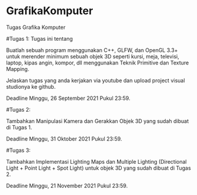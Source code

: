 # GrafikaKomputer
Tugas Grafika Komputer

#Tugas 1:
Tugas ini tentang

Buatlah sebuah program menggunakan C++, GLFW, dan OpenGL 3.3+ untuk merender minimum sebuah objek 3D seperti kursi, meja, televisi, laptop, kipas angin, kompor, dll menggunakan Teknik Primitive dan Texture Mapping. 

Jelaskan tugas yang anda kerjakan via youtube dan upload project visual studionya ke github. 

Deadline Minggu, 26 September 2021 Pukul 23:59.


#Tugas 2:

Tambahkan Manipulasi Kamera dan Gerakkan Objek 3D yang sudah dibuat di Tugas 1. 

Deadline Minggu, 31 Oktober 2021 Pukul 23:59.

#Tugas 3:

Tambahkan Implementasi Lighting Maps dan Multiple Lighting (Directional Light + Point Light + Spot Light) untuk objek 3D yang sudah dibuat di Tugas 2. 

Deadline Minggu, 21 November 2021 Pukul 23:59.
